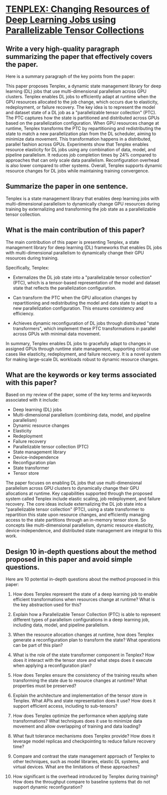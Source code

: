 # [TENPLEX: Changing Resources of Deep Learning Jobs using Parallelizable   Tensor Collections](https://arxiv.org/abs/2312.05181)

## Write a very high-quality paragraph summarizing the paper that effectively covers the paper.

 Here is a summary paragraph of the key points from the paper:

This paper proposes Tenplex, a dynamic state management library for deep learning (DL) jobs that use multi-dimensional parallelism across GPU clusters. Tenplex enables DL jobs to efficiently adapt at runtime when the GPU resources allocated to the job change, which occurs due to elasticity, redeployment, or failure recovery. The key idea is to represent the model and dataset state of a DL job as a "parallelizable tensor collection" (PTC). The PTC captures how the state is partitioned and distributed across GPUs based on the parallelization configuration. When GPU resources change at runtime, Tenplex transforms the PTC by repartitioning and redistributing the state to match a new parallelization plan from the DL scheduler, aiming to minimize data movement. This transformation happens in a distributed, parallel fashion across GPUs. Experiments show that Tenplex enables resource elasticity for DL jobs using any combination of data, model, and pipeline parallelism. It reduces job completion times by 24% compared to approaches that can only scale data parallelism. Reconfiguration overhead is also lower compared to other systems. Overall, Tenplex supports dynamic resource changes for DL jobs while maintaining training convergence.


## Summarize the paper in one sentence.

 Tenplex is a state management library that enables deep learning jobs with multi-dimensional parallelism to dynamically change GPU resources during training by externalizing and transforming the job state as a parallelizable tensor collection.


## What is the main contribution of this paper?

 The main contribution of this paper is presenting Tenplex, a state management library for deep learning (DL) frameworks that enables DL jobs with multi-dimensional parallelism to dynamically change their GPU resources during training. 

Specifically, Tenplex:

- Externalizes the DL job state into a "parallelizable tensor collection" (PTC), which is a tensor-based representation of the model and dataset state that reflects the parallelization configuration.

- Can transform the PTC when the GPU allocation changes by repartitioning and redistributing the model and data state to adapt to a new parallelization configuration. This ensures consistency and efficiency.

- Achieves dynamic reconfiguration of DL jobs through distributed "state transformers", which implement these PTC transformations in parallel across GPUs with minimal data movement.

In summary, Tenplex enables DL jobs to gracefully adapt to changes in assigned GPUs through runtime state management, supporting critical use cases like elasticity, redeployment, and failure recovery. It is a novel system for making large-scale DL workloads robust to dynamic resource changes.


## What are the keywords or key terms associated with this paper?

 Based on my review of the paper, some of the key terms and keywords associated with it include:

- Deep learning (DL) jobs
- Multi-dimensional parallelism (combining data, model, and pipeline parallelism)
- Dynamic resource changes
- Elasticity 
- Redeployment
- Failure recovery
- Parallelizable tensor collection (PTC)
- State management library
- Device-independence
- Reconfiguration plan
- State transformer
- Tensor store

The paper focuses on enabling DL jobs that use multi-dimensional parallelism across GPU clusters to dynamically change their GPU allocations at runtime. Key capabilities supported through the proposed system called Tenplex include elastic scaling, job redeployment, and failure recovery. The core ideas include externalizing the DL job state into a "parallelizable tensor collection" (PTC), using a state transformer to repartition this state upon resource changes, and efficiently managing access to the state partitions through an in-memory tensor store. So concepts like multi-dimensional parallelism, dynamic resource elasticity, device-independence, and distributed state management are integral to this work.


## Design 10 in-depth questions about the method proposed in this paper and avoid simple questions.

 Here are 10 potential in-depth questions about the method proposed in this paper:

1) How does Tenplex represent the state of a deep learning job to enable efficient transformations when resources change at runtime? What is the key abstraction used for this?

2) Explain how a Parallelizable Tensor Collection (PTC) is able to represent different types of parallelism configurations in a deep learning job, including data, model, and pipeline parallelism. 

3) When the resource allocation changes at runtime, how does Tenplex generate a reconfiguration plan to transform the state? What operations can be part of this plan?

4) What is the role of the state transformer component in Tenplex? How does it interact with the tensor store and what steps does it execute when applying a reconfiguration plan?

5) How does Tenplex ensure the consistency of the training results when transforming the state due to resource changes at runtime? What properties must be preserved?

6) Explain the architecture and implementation of the tensor store in Tenplex. What APIs and state representation does it use? How does it support efficient access, including to sub-tensors?  

7) How does Tenplex optimize the performance when applying state transformations? What techniques does it use to minimize data movement and allow overlapping of training and data loading?

8) What fault tolerance mechanisms does Tenplex provide? How does it leverage model replicas and checkpointing to reduce failure recovery time?

9) Compare and contrast the state management approach of Tenplex to other techniques, such as model libraries, elastic DL systems, and virtual devices. What are the limitations of these approaches?

10) How significant is the overhead introduced by Tenplex during training? How does the throughput compare to baseline systems that do not support dynamic reconfiguration?
